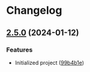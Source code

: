 # Changelog

## [2.5.0](https://github.com/amnis-dev/amnis-sys/compare/tsconfig-node-v2.4.0...tsconfig-node-v2.5.0) (2024-01-12)


### Features

* Initialized project ([99b4b1e](https://github.com/amnis-dev/amnis-sys/commit/99b4b1eae5a9d950a196176eac86bb34d02bd9be))
